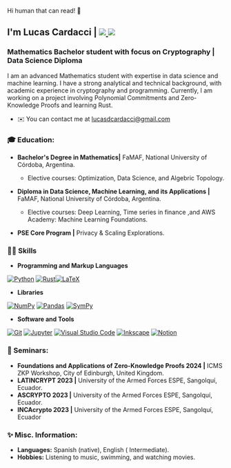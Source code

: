 
Hi human that can read! 👋 


<h2>I'm Lucas Cardacci |  <a href="mailto:lucasdcardacci@gmail.com">
    <img src="https://img.shields.io/badge/Gmail-333333?style=for-the-badge&logo=gmail&logoColor=red" />
  </a>
  <a href="https://linkedin.com/in/lucascardacci" target="_blank">
    <img src="https://img.shields.io/badge/LinkedIn-0077B5?style=for-the-badge&logo=linkedin&logoColor=white" target="_blank" />
  </a></h2>
<h3>Mathematics Bachelor student with focus on Cryptography | Data Science Diploma</h3>


I am an advanced Mathematics student with expertise in data science and machine learning. I have a strong analytical and technical background, with academic experience in cryptography and programming. Currently, I am working on a project involving Polynomial Commitments and Zero-Knowledge Proofs and learning Rust.
 - ✉️ You can contact me at lucasdcardacci@gmail.com 

 <h3>🎓 Education: </h3>

- **Bachelor's Degree in Mathematics|** FaMAF, National University of Córdoba, Argentina.
  - Elective courses: Optimization, Data Science, and Algebric Topology.

- **Diploma in Data Science, Machine Learning, and its Applications |** FaMAF,  National University of Córdoba, Argentina.
  - Elective courses: Deep Learning, Time series in finance ,and AWS Academy: Machine Learning Foundations.
- **PSE Core Program |** Privacy & Scaling Explorations.
<h3>👨‍💻 Skills</h3>

  - **Programming and Markup Languages**
  <p>
    <a href="#"><img alt="Python" src="https://img.shields.io/badge/Python-FFD43B?style=for-the-badge&logo=python&logoColor=blue"></a>
    <a href="#"><img alt="Rust" src="https://img.shields.io/badge/Rust-black?style=for-the-badge&logo=rust&logoColor=#E57324
"></a><a href="#"><img alt="LaTeX" src="https://img.shields.io/badge/LaTeX-47A141?style=for-the-badge&logo=LaTeX&logoColor=white"></a>
  </p>
  
      
      
      
  - **Libraries**

  <p>
      <a href="#"><img alt="NumPy" src="https://img.shields.io/badge/Numpy-777BB4?style=for-the-badge&logo=numpy&logoColor=white"></a>
      <a href="#"><img alt="Pandas" src="https://img.shields.io/badge/Pandas-2C2D72?style=for-the-badge&logo=pandas&logoColor=white"></a>
      <a href="#"><img alt="SymPy" src="https://img.shields.io/badge/Sympy-3B5526?style=for-the-badge&logo=sympy&logoColor=white"></a>
    </p> 

- **Software and Tools**
<p>
      <a href="#"><img alt="Git" src="https://img.shields.io/badge/Git-F05033.svg?style=for-the-badge&logo=git&logoColor=white"></a>
      <a href="#"><img alt="Jupyter" src="https://img.shields.io/badge/Jupyter-F37626.svg?style=for-the-badge&logo=Jupyter&logoColor=white"></a>
      <a href="#"><img alt="Visual Studio Code" src="https://img.shields.io/badge/Visual%20Studio%20Code-0078d7.svg?style=for-the-badge&logo=visual-studio-code&logoColor=white"></a>
      <a href="#"><img alt="Inkscape" src="https://img.shields.io/badge/Inkscape-000000?style=for-the-badge&logo=Inkscape&logoColor=white"></a>
      <a href="#"><img alt="Notion" src="https://img.shields.io/badge/Notion-010101.svg?style=for-the-badge&logo=notion&logoColor=white"></a> 
    
  </p>
</details>


<h3> 📖 Seminars: </h3>

- **Foundations and Applications of Zero-Knowledge Proofs 2024 |** ICMS ZKP Workshop, City of Edinburgh, United Kingdom.
- **LATINCRYPT 2023 |** University of the Armed Forces ESPE, Sangolquí, Ecuador.
- **ASCRYPTO 2023 |** University of the Armed Forces ESPE, Sangolquí, Ecuador.
- **INCAcrypto 2023 |** University of the Armed Forces ESPE, Sangolquí, Ecuador


<h3>✨ Misc. Information:</h3>

- **Languages:** Spanish (native), English (
Intermediate).
- **Hobbies:** Listening to music, swimming, and watching movies.
